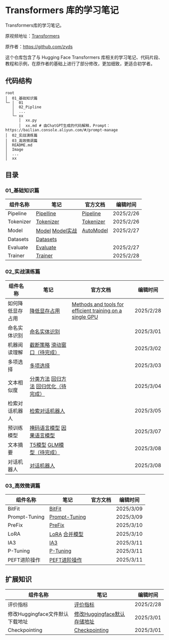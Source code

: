 # Transformers 库的学习笔记

Transformers库的学习笔记。

原视频地址：[Transformers](https://space.bilibili.com/21060026)

原作者：https://github.com/zyds

这个仓库包含了与 Hugging Face Transformers 库相关的学习笔记、代码片段、教程和示例，在原作者的基础上进行了部分修改，更加细致，更适合初学者。

## 代码结构

```text
root
│  01_基础知识篇
└─ │  01
   │  02_Pipline
   │  ...
   └─ xx 
      │  xx.py
      │  xx.md # 由ChatGPT生成的代码解释，Prompt：https://bailian.console.aliyun.com/#/prompt-manage
│  02_实战演练篇
│  03_高效微调篇
│  README.md
│  Image
│  ...
│  xx
```

## 目录

### 01_基础知识篇

| 组件名称  | 笔记                                                         | 官方文档                                                     | 编辑时间  |
| --------- | ------------------------------------------------------------ | ------------------------------------------------------------ | --------- |
| Pipeline  | [Pipelline](01_基础知识篇/02_Pipeline/pipeline.md)           | [Pipeline](https://huggingface.co/docs/transformers/main/en/quicktour#pipeline) | 2025/2/26 |
| Tokenizer | [Tokenizer](01_基础知识篇/03_Tokenizer/tokenizer.md)         | [Tokenizer](https://huggingface.co/docs/transformers/main/en/quicktour#autotokenizer) | 2025/2/26 |
| Model     | [Model](01_基础知识篇/04_Model/model.md)   [Model实战](01_基础知识篇/04_Model/实战.md) | [AutoModel](https://huggingface.co/docs/transformers/main/en/quicktour#automodel) | 2025/2/27 |
| Datasets  | [Datasets](01_基础知识篇/05_Datasets/datasets.md)            |                                                              |           |
| Evaluate  | [Evaluate](01_基础知识篇/06_Evaluate/evaluate.md)            |                                                              | 2025/2/27 |
| Trainer   | [Trainer](01_基础知识篇/07_Trainer/trainer.md)               |                                                              | 2025/2/28 |

### 02_实战演练篇

| 组件名称         | 笔记                                                         | 官方文档                                                     | 编辑时间  |
| ---------------- | ------------------------------------------------------------ | ------------------------------------------------------------ | --------- |
| 如何降低显存占用 | [降低显存占用](02_实战演练篇/01_如何降低显存占用/降低显存占用实战.md) | [Methods and tools for efficient training on a single GPU](https://huggingface.co/docs/transformers/perf_train_gpu_one#methods-and-tools-for-efficient-training-on-a-single-gpu) | 2025/2/28 |
| 命名实体识别     | [命名实体识别](02_实战演练篇/02_命名实体识别/命名实体识别.md) |                                                              | 2025/3/01 |
| 机器阅读理解     | [截断策略](02_实战演练篇/03_机器阅读理解/截断策略机器阅读理解)  [滑动窗口（待完成）](02_实战演练篇/03_机器阅读理解/滑动窗口机器阅读理解) |                                                              | 2025/3/02 |
| 多项选择         | [多项选择](02_实战演练篇/04_多项选择/多项选择.md)            |                                                              | 2025/3/03 |
| 文本相似度       | [分类方法](02_实战演练篇/05_文本相似度/01_分类方法计算文本相似度)  [回归方法](02_实战演练篇/05_文本相似度/02_回归方法计算文本相似度)  [回归优化（待完成）](02_实战演练篇/05_文本相似度/03_回归方法过大时解决方案) |                                                              | 2025/3/04 |
| 检索对话机器人   | [检索对话机器人](02_实战演练篇/06_检索对话机器人/对话机器人.md) |                                                              | 2025/3/05 |
| 预训练模型       | [掩码语言模型](02_实战演练篇/07_预训练模型/01_掩码语言模型.md)  [因果语言模型](02_实战演练篇/07_预训练模型/02_因果语言模型.md) |                                                              | 2025/3/07 |
| 文本摘要         | [T5模型](02_实战演练篇/08_文本摘要/T5模型文本摘要.md)  [GLM模型（待完成）](02_实战演练篇/08_文本摘要/GLM模型文本摘要.md) |                                                              | 2025/3/08 |
| 对话机器人       | [对话机器人](02_实战演练篇/09_对话机器人/对话机器人.md)      |                                                              | 2025/3/08 |

### 03_高效微调篇

| 组件名称      | 笔记                                                         | 官方文档 | 编辑时间  |
| ------------- | ------------------------------------------------------------ | -------- | --------- |
| BitFit        | [BitFit](03_高效微调篇/01_BitFit/BitFit.md)                  |          | 2025/3/09 |
| Prompt-Tuning | [Prompt-Tuning](03_高效微调篇/02_Prompt-Tuning/Prompt-Tuning.md) |          | 2025/3/09 |
| PreFix        | [PreFix](03_高效微调篇/03_PreFix/PreFix.md)                  |          | 2025/3/10 |
| LoRA          | [LoRA](03_高效微调篇/04_LoRA/01_LoRA.md)  [合并模型](03_高效微调篇/04_LoRA/02_Merge_Model.md) |          | 2025/3/10 |
| IA3           | [IA3](03_高效微调篇/05_IA3/IA3.md)                           |          | 2025/3/11 |
| P-Tuning      | [P-Tuning](03_高效微调篇/06_P-Tuning/P-Tuning.md)            |          | 2025/3/11 |
| PEFT进阶操作  | [PEFT进阶操作](03_高效微调篇/07_PEFT进阶操作/PEFT进阶操作.md) |          | 2025/3/11 |

## 扩展知识

| 组件名称                        | 笔记                                                         | 编辑时间  |
| ------------------------------- | ------------------------------------------------------------ | --------- |
| 评价指标                        | [评价指标](扩展知识/查看不同分类任务的评价指标.md)           | 2025/2/28 |
| 修改Huggingface文件默认下载地址 | [修改Huggingface默认存储地址](扩展知识/修改Huggingface文件默认下载地址) | 2025/3/01 |
| Checkpointing                   | [Checkpointing](扩展知识/Checkpointing.md)                   | 2025/3/01 |

